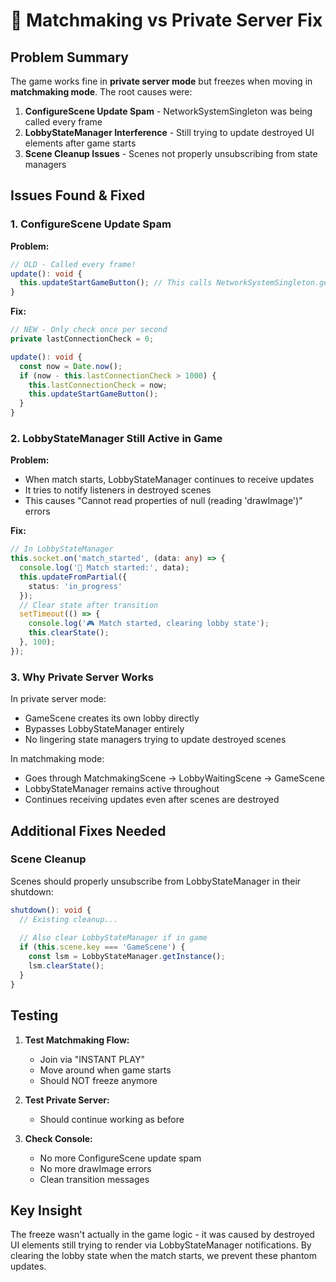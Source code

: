 # 🔧 Matchmaking vs Private Server Fix

## Problem Summary

The game works fine in **private server mode** but freezes when moving in **matchmaking mode**. The root causes were:

1. **ConfigureScene Update Spam** - NetworkSystemSingleton was being called every frame
2. **LobbyStateManager Interference** - Still trying to update destroyed UI elements after game starts
3. **Scene Cleanup Issues** - Scenes not properly unsubscribing from state managers

## Issues Found & Fixed

### 1. ConfigureScene Update Spam

**Problem:**
```typescript
// OLD - Called every frame!
update(): void {
  this.updateStartGameButton(); // This calls NetworkSystemSingleton.getInstance() 60x/second
}
```

**Fix:**
```typescript
// NEW - Only check once per second
private lastConnectionCheck = 0;

update(): void {
  const now = Date.now();
  if (now - this.lastConnectionCheck > 1000) {
    this.lastConnectionCheck = now;
    this.updateStartGameButton();
  }
}
```

### 2. LobbyStateManager Still Active in Game

**Problem:**
- When match starts, LobbyStateManager continues to receive updates
- It tries to notify listeners in destroyed scenes
- This causes "Cannot read properties of null (reading 'drawImage')" errors

**Fix:**
```typescript
// In LobbyStateManager
this.socket.on('match_started', (data: any) => {
  console.log('🚀 Match started:', data);
  this.updateFromPartial({
    status: 'in_progress'
  });
  // Clear state after transition
  setTimeout(() => {
    console.log('🎮 Match started, clearing lobby state');
    this.clearState();
  }, 100);
});
```

### 3. Why Private Server Works

In private server mode:
- GameScene creates its own lobby directly
- Bypasses LobbyStateManager entirely
- No lingering state managers trying to update destroyed scenes

In matchmaking mode:
- Goes through MatchmakingScene → LobbyWaitingScene → GameScene
- LobbyStateManager remains active throughout
- Continues receiving updates even after scenes are destroyed

## Additional Fixes Needed

### Scene Cleanup
Scenes should properly unsubscribe from LobbyStateManager in their shutdown:
```typescript
shutdown(): void {
  // Existing cleanup...
  
  // Also clear LobbyStateManager if in game
  if (this.scene.key === 'GameScene') {
    const lsm = LobbyStateManager.getInstance();
    lsm.clearState();
  }
}
```

## Testing

1. **Test Matchmaking Flow:**
   - Join via "INSTANT PLAY"
   - Move around when game starts
   - Should NOT freeze anymore

2. **Test Private Server:**
   - Should continue working as before

3. **Check Console:**
   - No more ConfigureScene update spam
   - No more drawImage errors
   - Clean transition messages

## Key Insight

The freeze wasn't actually in the game logic - it was caused by destroyed UI elements still trying to render via LobbyStateManager notifications. By clearing the lobby state when the match starts, we prevent these phantom updates.
